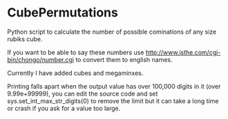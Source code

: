 # CubePermutations
Python script to calculate the number of possible cominations of any size rubiks cube.

If you want to be able to say these numbers use http://www.isthe.com/cgi-bin/chongo/number.cgi to convert them to english names.

Currently I have added cubes and megaminxes.

Printing falls apart when the output value has over 100,000 digits in it (over 9.99e+99999), you can edit the source code and set sys.set_int_max_str_digits(0) to remove the limit but it can take a long time or crash if you ask for a value too large.

